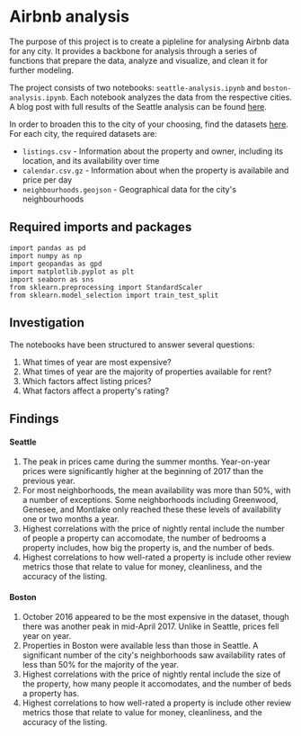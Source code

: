 # Airbnb analysis

The purpose of this project is to create a pipleline for analysing Airbnb data for any city. It provides a backbone for analysis through a series of functions that prepare the data, analyze and visualize, and clean it for further modeling.

The project consists of two notebooks: `seattle-analysis.ipynb` and `boston-analysis.ipynb`. Each notebook analyzes the data from the respective cities. A blog post with full results of the Seattle analysis can be found [here](https://chrisudemans.medium.com/airbnb-jut-ipoed-heres-what-its-footprint-looks-like-85301399b2a3).

In order to broaden this to the city of your choosing, find the datasets [here](http://insideairbnb.com/get-the-data.html). For each city, the required datasets are:

- `listings.csv` - Information about the property and owner, including its location, and its availability over time
- `calendar.csv.gz` - Information about when the property is availabile and price per day
- `neighbourhoods.geojson` - Geographical data for the city's neighbourhoods

## Required imports and packages

```
import pandas as pd
import numpy as np
import geopandas as gpd
import matplotlib.pyplot as plt
import seaborn as sns
from sklearn.preprocessing import StandardScaler
from sklearn.model_selection import train_test_split
```

## Investigation

The notebooks have been structured to answer several questions:

1. What times of year are most expensive?
2. What times of year are the majority of properties available for rent?
3. Which factors affect listing prices?
4. What factors affect a property's rating?

## Findings

#### Seattle

1. The peak in prices came during the summer months. Year-on-year prices were significantly higher at the beginning of 2017 than the previous year.
2. For most neighborhoods, the mean availability was more than 50%, with a number of exceptions. Some neighborhoods including Greenwood, Genesee, and Montlake only reached these these levels of availability one or two months a year.
3. Highest correlations with the price of nightly rental include the number of people a property can accomodate, the number of bedrooms a property includes, how big the property is, and the number of beds.
4. Highest correlations to how well-rated a property is include other review metrics those that relate to value for money, cleanliness, and the accuracy of the listing.

#### Boston

1. October 2016 appeared to be the most expensive in the dataset, though there was another peak in mid-April 2017. Unlike in Seattle, prices fell year on year.
2. Properties in Boston were available less than those in Seattle. A significant number of the city's neighborhoods saw availability rates of less than 50% for the majority of the year.
3. Highest correlations with the price of nightly rental include the size of the property, how many people it accomodates, and the number of beds a property has.
4. Highest correlations to how well-rated a property is include other review metrics those that relate to value for money, cleanliness, and the accuracy of the listing.
